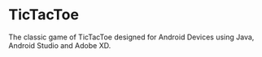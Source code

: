 # TicTacToe
 The classic game of TicTacToe designed for Android Devices using Java, Android Studio and Adobe XD.
